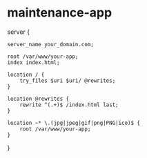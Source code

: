 # maintenance-app

server {

	server_name your_domain.com;

	root /var/www/your-app;
    index index.html;

    location / {
        try_files $uri $uri/ @rewrites;
    }

    location @rewrites {
        rewrite ^(.+)$ /index.html last;
    }

    location ~* \.(jpg|jpeg|gif|png|PNG|ico)$ {
        root /var/www/your-app;
    }
}
 
